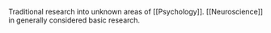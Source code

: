 Traditional research into unknown areas of [[Psychology]]. [[Neuroscience]] in generally considered basic research.